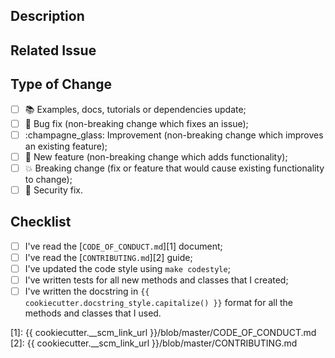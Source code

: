 ## Description

<!-- Add a more detailed description of the changes if needed. -->

## Related Issue

<!-- If your MR refers to a related issue, link it here. -->

## Type of Change

<!-- Mark with an `x` all the checkboxes that apply (like `[x]`) -->

- [ ] :books: Examples, docs, tutorials or dependencies update;
- [ ] :wrench: Bug fix (non-breaking change which fixes an issue);
- [ ] :champagne_glass: Improvement (non-breaking change which improves an existing feature);
- [ ] :rocket: New feature (non-breaking change which adds functionality);
- [ ] :boom: Breaking change (fix or feature that would cause existing functionality to change);
- [ ] :closed_lock_with_key: Security fix.

## Checklist

<!-- Mark with an `x` all the checkboxes that apply (like `[x]`) -->

- [ ] I've read the [`CODE_OF_CONDUCT.md`][1] document;
- [ ] I've read the [`CONTRIBUTING.md`][2] guide;
- [ ] I've updated the code style using `make codestyle`;
- [ ] I've written tests for all new methods and classes that I created;
- [ ] I've written the docstring in `{{ cookiecutter.docstring_style.capitalize() }}` format for all the methods and classes that I used.

[1]: {{ cookiecutter.__scm_link_url }}/blob/master/CODE_OF_CONDUCT.md
[2]: {{ cookiecutter.__scm_link_url }}/blob/master/CONTRIBUTING.md
